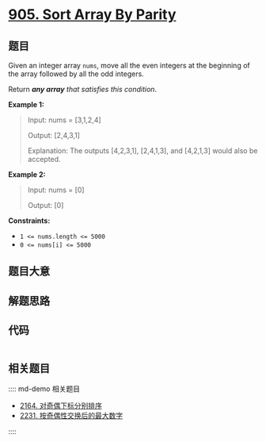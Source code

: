# [905. Sort Array By Parity](https://leetcode.com/problems/sort-array-by-parity)

## 题目

Given an integer array `nums`, move all the even integers at the beginning of
the array followed by all the odd integers.

Return _**any array** that satisfies this condition_.



**Example 1:**

> Input: nums = [3,1,2,4]
> 
> Output: [2,4,3,1]
> 
> Explanation: The outputs [4,2,3,1], [2,4,1,3], and [4,2,1,3] would also be accepted.

**Example 2:**

> Input: nums = [0]
> 
> Output: [0]

**Constraints:**

  * `1 <= nums.length <= 5000`
  * `0 <= nums[i] <= 5000`


## 题目大意

## 解题思路

## 代码

```javascript

```

## 相关题目

:::: md-demo 相关题目
- [2164. 对奇偶下标分别排序](https://leetcode.com/problems/sort-even-and-odd-indices-independently)
- [2231. 按奇偶性交换后的最大数字](https://leetcode.com/problems/largest-number-after-digit-swaps-by-parity)

::::
